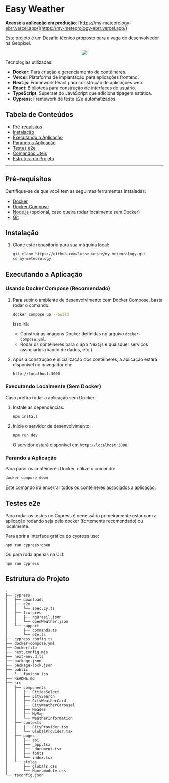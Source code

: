 # Easy Weather

**Acesse a aplicação em produção**: [https://my-meteorology-ebrr.vercel.app/](https://my-meteorology-ebrr.vercel.app/)

Este projeto é um Desafio técnico proposto para a vaga de desenvolvedor na Geopixel.

<p align="center">
  <a href="https://skillicons.dev">
    <img src="https://skillicons.dev/icons?i=react,css,typescript,nextjs,cypress,docker,vercel" />
  </a>
</p>

Tecnologias utilizadas:

- **Docker**: Para criação e gerenciamento de contêineres.
- **Vercel**: Plataforma de implantação para aplicações frontend.
- **Next.js**: Framework React para construção de aplicações web.
- **React**: Biblioteca para construção de interfaces de usuário.
- **TypeScript**: Superset do JavaScript que adiciona tipagem estática.
- **Cypress**: Framework de teste e2e automatizados.

 ## Tabela de Conteúdos

 - [Pré-requisitos](#pré-requisitos)
 - [Instalação](#instalação)
 - [Executando a Aplicação](#executando-a-aplicação)
 - [Parando a Aplicação](#parando-a-aplicação)
 - [Testes e2e](#testes-e2e)
 - [Comandos Úteis](#comandos-úteis)
 - [Estrutura do Projeto](#estrutura-do-projeto)
---

 ## Pré-requisitos

 Certifique-se de que você tem as seguintes ferramentas instaladas:

 - [Docker](https://www.docker.com/get-started)
 - [Docker Compose](https://docs.docker.com/compose/install/)
 - [Node.js](https://nodejs.org/) (opcional, caso queira rodar localmente sem Docker)
 - [Git](https://git-scm.com/)

 ## Instalação

 1. Clone este repositório para sua máquina local:
    ```bash
    git clone https://github.com/lucsduartee/my-meteorology.git
    cd my-meteorology
    ```

 ## Executando a Aplicação

 ### Usando Docker Compose (Recomendado)

 1. Para subir o ambiente de desenvolvimento com Docker Compose, basta rodar o comando:
    ```bash
    docker compose up --build
    ```

    Isso irá:
    - Construir as imagens Docker definidas no arquivo `docker-compose.yml`.
    - Rodar os contêineres para o app Next.js e quaisquer serviços associados (banco de dados, etc.).

 2. Após a construção e inicialização dos contêineres, a aplicação estará disponível no navegador em:
    ```
    http://localhost:3000
    ```

 ### Executando Localmente (Sem Docker)

 Caso prefira rodar a aplicação sem Docker:

 1. Instale as dependências:
    ```bash
    npm install
    ```

 2. Inicie o servidor de desenvolvimento:
    ```bash
    npm run dev
    ```

    O servidor estará disponível em `http://localhost:3000`.

###  Parando a Aplicação

 Para parar os contêineres Docker, utilize o comando:

 ```bash
 docker compose down
 ```

 Este comando irá encerrar todos os contêineres associados à aplicação.

## Testes e2e
Para rodar os testes no Cypress é necessário primeiramente estar com a aplicação rodando seja pelo docker (fortemente recomendado) ou localmente.

Para abrir a interface gráfica do cypress use:

```
npm run cypress:open
```
Ou para roda apenas na CLI:

```
npm run cypress
```

## Estrutura do Projeto

 ```plaintext
.
├── cypress
│   ├── downloads
│   ├── e2e
│   │   └── spec.cy.ts
│   ├── fixtures
│   │   ├── hgBrasil.json
│   │   └── openWeather.json
│   └── support
│       ├── commands.ts
│       └── e2e.ts
├── cypress.config.ts
├── docker-compose.yml
├── Dockerfile
├── next.config.mjs
├── next-env.d.ts
├── package.json
├── package-lock.json
├── public
│   └── favicon.ico
├── README.md
├── src
│   ├── components
│   │   ├── CitiesSelect
│   │   ├── CitySearch
│   │   ├── CityWeatherCard
│   │   ├── CityWeatherCarousel
│   │   ├── Header
│   │   ├── MyMap
│   │   └── WeatherInformation
│   ├── contexts
│   │   ├── CityProvider.tsx
│   │   └── GlobalProvider.tsx
│   ├── pages
│   │   ├── api
│   │   ├── _app.tsx
│   │   ├── _document.tsx
│   │   ├── fonts
│   │   └── index.tsx
│   └── styles
│       ├── globals.css
│       └── Home.module.css
└── tsconfig.json
 ```
